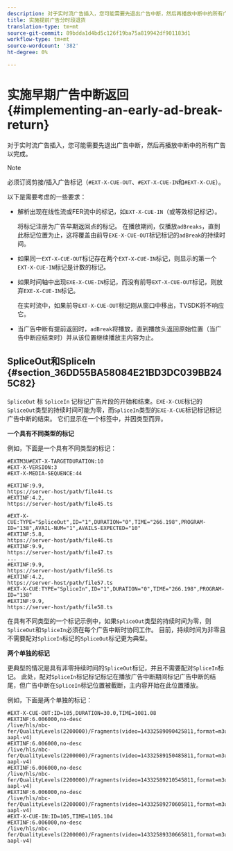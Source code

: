 ```yaml
---
description: 对于实时流广告插入，您可能需要先退出广告中断，然后再播放中断中的所有广告以完成。
title: 实施提前广告分时段退货
translation-type: tm+mt
source-git-commit: 89bdda1d4bd5c126f19ba75a819942df901183d1
workflow-type: tm+mt
source-wordcount: '382'
ht-degree: 0%

---
```



# 实施早期广告中断返回{#implementing-an-early-ad-break-return}

对于实时流广告插入，您可能需要先退出广告中断，然后再播放中断中的所有广告以完成。

>[!NOTE]
>
>必须订阅剪接/插入广告标记（`#EXT-X-CUE-OUT`、`#EXT-X-CUE-IN`和`#EXT-X-CUE`）。

以下是需要考虑的一些要求：

* 解析出现在线性流或FER流中的标记，如`EXT-X-CUE-IN`（或等效标记标记）。

   将标记注册为广告早期返回点的标记。 在播放期间，仅播放`adBreaks`，直到此标记位置为止，这将覆盖由前导`EXE-X-CUE-OUT`标记标记的`adBreak`的持续时间。

* 如果同一`EXT-X-CUE-OUT`标记存在两个`EXT-X-CUE-IN`标记，则显示的第一个`EXT-X-CUE-IN`标记是计数的标记。

* 如果时间轴中出现`EXE-X-CUE-IN`标记，而没有前导`EXT-X-CUE-OUT`标记，则放弃`EXE-X-CUE-IN`标记。

   在实时流中，如果前导`EXT-X-CUE-OUT`标记刚从窗口中移出，TVSDK将不响应它。

* 当广告中断有提前返回时，`adBreak`将播放，直到播放头返回原始位置（当广告中断应结束时）并从该位置继续播放主内容为止。

## SpliceOut和SpliceIn {#section_36DD55BA58084E21BD3DC039BB245C82}

`SpliceOut` 标 `SpliceIn` 记标记广告片段的开始和结束。`EXE-X-CUE`标记的`SpliceOut`类型的持续时间可能为零，而`SpliceIn`类型的`EXE-X-CUE`标记标记标记广告中断的结束。 它们显示在一个标签中，并因类型而异。

**一个具有不同类型的标记**

例如，下面是一个具有不同类型的标记：

```
#EXTM3U#EXT-X-TARGETDURATION:10
#EXT-X-VERSION:3
#EXT-X-MEDIA-SEQUENCE:44
  
#EXTINF:9.9,
https://server-host/path/file44.ts
#EXTINF:4.2,
https://server-host/path/file45.ts
  
#EXT-X-CUE:TYPE="SpliceOut",ID="1",DURATION="0",TIME="266.198",PROGRAM-ID="138",AVAIL-NUM="1",AVAILS-EXPECTED="10"
#EXTINF:5.8,
https://server-host/path/file46.ts
#EXTINF:9.9,
https://server-host/path/file47.ts
...
#EXTINF:9.9,
https://server-host/path/file56.ts
#EXTINF:4.2,
https://server-host/path/file57.ts
#EXT-X-CUE:TYPE="SpliceIn",ID="1",DURATION="0",TIME="266.198",PROGRAM-ID="138"
#EXTINF:9.9,
https://server-host/path/file58.ts
```

在具有不同类型的一个标记示例中，如果`SpliceOut`类型的持续时间为零，则`SpliceOut`和`SpliceIn`必须在每个广告中断时协同工作。 目前，持续时间为非零且不需要配对`SpliceIn`标记的`SpliceOut`标记更为典型。

**两个单独的标记**

更典型的情况是具有非零持续时间的`SpliceOut`标记，并且不需要配对`SpliceIn`标记。 此处，配对`SpliceIn`标记标记标记在播放广告中断期间标记广告中断的结尾，但广告中断在`SpliceIn`标记位置被截断，主内容开始在此位置播放。

例如，下面是两个单独的标记：

```
#EXT-X-CUE-OUT:ID=105,DURATION=30.0,TIME=1081.08
#EXTINF:6.006000,no-desc
/live/hls/nbc-fer/QualityLevels(2200000)/Fragments(video=14332589090425811,format=m3u8-aapl-v4)
#EXTINF:6.006000,no-desc
/live/hls/nbc-fer/QualityLevels(2200000)/Fragments(video=14332589150485811,format=m3u8-aapl-v4)
#EXTINF:6.006000,no-desc
/live/hls/nbc-fer/QualityLevels(2200000)/Fragments(video=14332589210545811,format=m3u8-aapl-v4)
#EXTINF:6.006000,no-desc
/live/hls/nbc-fer/QualityLevels(2200000)/Fragments(video=14332589270605811,format=m3u8-aapl-v4)
#EXT-X-CUE-IN:ID=105,TIME=1105.104
#EXTINF:6.006000,no-desc
/live/hls/nbc-fer/QualityLevels(2200000)/Fragments(video=14332589330665811,format=m3u8-aapl-v4)
```

